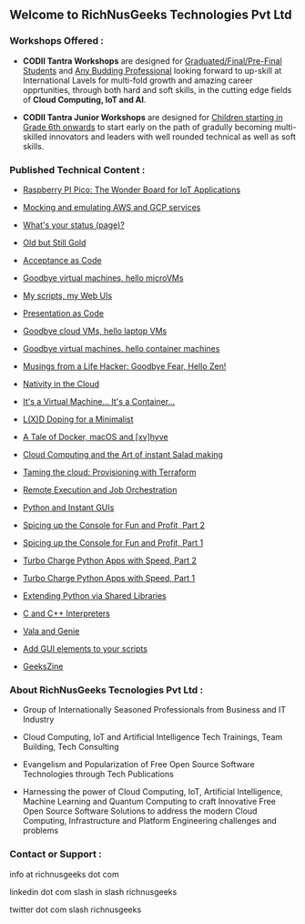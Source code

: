 ## Welcome to RichNusGeeks Technologies Pvt Ltd


### Workshops Offered :

- **CODII Tantra Workshops** are designed for <ins>Graduated/Final/Pre-Final Students</ins> and <ins>Any Budding Professional</ins>
looking forward to up-skill at International Lavels for multi-fold growth and amazing career opprtunities, through both hard and
soft skills, in the cutting edge fields of **Cloud Computing, IoT and AI**.

- **CODII Tantra Junior Workshops** are designed for <ins>Children starting in Grade 6th onwards</ins> to start early on the path of
gradully becoming multi-skilled innovators and leaders with well rounded technical as well as soft skills.


### Published Technical Content :

- [Raspberry PI Pico: The Wonder Board for IoT Applications](https://www.opensourceforu.com/2025/02/raspberry-pi-pico-the-wonder-board-for-iot-applications/)

- [Mocking and emulating AWS and GCP services](https://www.admin-magazine.com/Archive/2024/82/Mocking-and-emulating-AWS-and-GCP-services)

- [What's your status (page)?](https://www.admin-magazine.com/Archive/2023/78/What-s-your-status-page)

- [Old but Still Gold](https://www.admin-magazine.com/Archive/2023/77/A-watchdog-for-every-modern-ix-server)

- [Acceptance as Code](https://www.admin-magazine.com/Archive/2023/73/Verifying-your-configuration)

- [Goodbye virtual machines, hello microVMs](https://www.admin-magazine.com/Archive/2022/71/Goodbye-virtual-machines-hello-microVMs)

- [My scripts, my Web UIs](https://www.linux-magazine.com/Issues/2022/263/OliveTin-and-Script-Server)

- [Presentation as Code](https://www.linux-magazine.com/Issues/2022/262/Present-Slide-Creator)

- [Goodbye cloud VMs, hello laptop VMs](https://www.admin-magazine.com/Archive/2022/69/Goodbye-cloud-VMs-hello-laptop-VMs)

- [Goodbye virtual machines, hello container machines](https://www.admin-magazine.com/Archive/2022/68/Goodbye-virtual-machines-hello-container-machines)

- [Musings from a Life Hacker: Goodbye Fear, Hello Zen!](https://medium.com/@ankur.floss/musings-from-a-life-hacker-goodbye-fear-hello-zen-ab1e11196376)

- [Nativity in the Cloud](https://medium.com/@ankur.floss/nativity-in-the-cloud-f14d9b197306)

- [It's a Virtual Machine... It's a Container...](https://www.linkedin.com/pulse/its-virtual-machine-container-ankur-kumar?trk=portfolio_article-card_title)

- [L(X)D Doping for a Minimalist](https://www.linkedin.com/pulse/lxd-doping-minimalist-ankur-kumar?trk=portfolio_article-card_title)

- [A Tale of Docker, macOS and [xv]hyve](https://www.linkedin.com/pulse/tale-docker-macos-xvhyve-ankur-kumar?trk=pulse-article_more-articles_related-content-card)

- [Cloud Computing and the Art of instant Salad making](https://www.linkedin.com/pulse/cloud-computing-art-instant-salad-making-ankur-kumar?trk=portfolio_article-card_title)

- [Taming the cloud: Provisioning with Terraform](http://opensourceforu.com/2017/10/taming-cloud-provisioning-terraform/)

- [Remote Execution and Job Orchestration](https://richnusgeeks.files.wordpress.com/2015/07/remotexecution_printversion.pdf)

- [Python and Instant GUIs](https://richnusgeeks.files.wordpress.com/2012/05/pythonandinstantgui.pdf)

- [Spicing up the Console for Fun and Profit, Part 2](https://www.opensourceforu.com/2011/11/spicing-up-console-for-fun-profit-2/)

- [Spicing up the Console for Fun and Profit, Part 1](https://www.opensourceforu.com/2011/08/spicing-up-console-for-fun-profit-1/)

- [Turbo Charge Python Apps with Speed, Part 2](https://www.opensourceforu.com/2010/12/turbo-charge-python-apps-with-speed-part-2/)

- [Turbo Charge Python Apps with Speed, Part 1](https://www.opensourceforu.com/2010/07/turbo-charge-python-apps-with-speed-part-1/)

- [Extending Python via Shared Libraries](https://www.opensourceforu.com/2010/05/extending-python-via-shared-libraries/)

- [C and C++ Interpreters](https://richnusgeeks.files.wordpress.com/2016/02/interpretation_lpm.pdf)

- [Vala and Genie](https://richnusgeeks.files.wordpress.com/2016/02/inthebottle_lpm1.pdf)

- [Add GUI elements to your scripts](https://richnusgeeks.files.wordpress.com/2016/02/dialog_lpm.pdf)

- [GeeksZine](https://richnusgeeks.wordpress.com/category/geekszine/)


### About RichNusGeeks Tecnologies Pvt Ltd :

- Group of Internationally Seasoned Professionals from Business and IT Industry

- Cloud Computing, IoT and Artificial Intelligence Tech Trainings, Team Building, Tech Consulting

- Evangelism and Popularization of Free Open Source Software Technologies through Tech Publications

- Harnessing the power of Cloud Computing, IoT, Artificial Intelligence, Machine Learning and Quantum Computing to craft
  Innovative Free Open Source Software Solutions to address the modern Cloud Computing, Infrastructure
  and Platform Engineering challenges and problems

### Contact or Support :

info at richnusgeeks dot com

linkedin dot com slash in slash richnusgeeks

twitter dot com slash richnusgeeks
